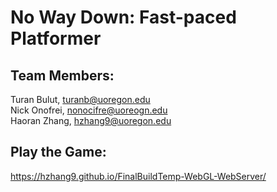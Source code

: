 # No Way Down: Fast-paced Platformer 

## **Team Members:**
Turan Bulut,  turanb@uoregon.edu  
Nick Onofrei, nonocifre@uoreogn.edu  
Haoran Zhang, hzhang9@uoregon.edu
## **Play the Game:**
https://hzhang9.github.io/FinalBuildTemp-WebGL-WebServer/
